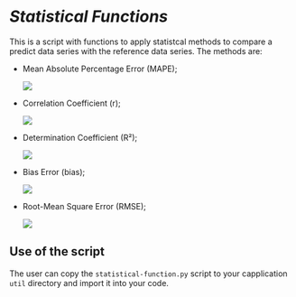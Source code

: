 # *Statistical Functions*

This is a script with functions to apply statistcal methods to compare a predict data series with the reference data series. The methods are:

* Mean Absolute Percentage Error (MAPE);

	<img src="https://render.githubusercontent.com/render/math?math=MAPE = {1 \over n} \sum {\Bigl\lvert {{y_{ref_i} - y_{pred_i}} \over {y_{ref_i}}} \Bigr\rvert}">

* Correlation Coefficient (r);

	<img src="https://render.githubusercontent.com/render/math?math=r = {{n({\sum y_{ref_i} {.} y_{pred_i}})} - ({{\sum y_{ref_i}}}) {.} ({{\sum y_{pred_i}}})} \over \sqrt{[n {\sum {y_{ref_i}}^2} - ({\sum y_{ref_i}})^2] {.} [n {\sum {y_{pred_i}}^2} - ({\sum y_{pred_i}})^2]}">

* Determination Coefficient (R²);

	<img src="https://render.githubusercontent.com/render/math?math=R^2 = r^2 = ({{{n({\sum y_{ref_i} {.} y_{pred_i}})} - ({{\sum y_{ref_i}}}) {.} ({{\sum y_{pred_i}}})} \over \sqrt{[n {\sum {y_{ref_i}}^2} - ({\sum y_{ref_i}})^2] {.} [n {\sum {y_{pred_i}}^2} - ({\sum y_{pred_i}})^2]}})^2">

* Bias Error (bias);

	<img src="https://render.githubusercontent.com/render/math?math=Bias = {\sum ({y_{pred_i} - y_{ref_i}})} \over {n}">

* Root-Mean Square Error (RMSE);

	<img src="https://render.githubusercontent.com/render/math?math=R^2 = r^2 = ({{{n({\sum y_{ref_i} {.} y_{pred_i}})} - ({{\sum y_{ref_i}}}) {.} ({{\sum y_{pred_i}}})} \over \sqrt{[n {\sum {y_{ref_i}}^2} - ({\sum y_{ref_i}})^2] {.} [n {\sum {y_{pred_i}}^2} - ({\sum y_{pred_i}})^2]}})^2">

## Use of the script

The user can copy the `statistical-function.py` script to your capplication `util` directory and import it into your code.